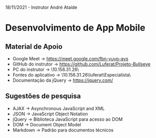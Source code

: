 18/11/2021 - Instrutor André Ataíde
# Desenvolvimento de App Mobile

## Material de Apoio

- Google Meet → https://meet.google.com/fbn-yuyp-ays
- GitHub do instrutor → https://github.com/Luferat/Projeto-Bullseye
- PC do instrutor → \\10.156.31.26\
- Fontes do aplicativo → \\10.156.31.26\luferat\Especialista\
- Documentação da jQuery → https://jquery.com/

## Sugestões de pesquisa

- AJAX → Asynchronous JavaScript and XML
- JSON → JavaScript Object Notation
- jQuery → Biblioteca JavaScript para acesso ao DOM
- DOM → Document Object Model
- Markdown → Padrão para documentos técnicos
